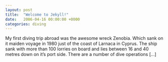 ```yaml
---
layout: post
title:  "Welcome to Jekyll!"
date:   2006-04-16 00:00:00 +0000
categories: diving
---
```


My first diving trip abroad was the awesome wreck Zenobia. Which sank on it maiden voyage in 1980 just of the coast of Larnaca in Cyprus. The ship sank with more than 100 lorries on board and lies between 16 and 40 metres down on it&#8217;s port side. There are a number of dive operations [...]

